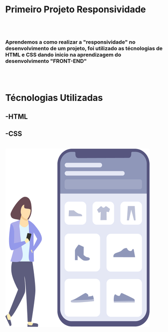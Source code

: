 <br>
<br>
<h1>Primeiro Projeto Responsividade</h1>
<br>
<br>
<h3>Aprendemos a como realizar a "responsividade" no desenvolvimento de um projeto, foi utilizado as técnologias de HTML e CSS dando inicio na aprendizagem do desenvolvimento "FRONT-END"</h3>
<br>
<br>
<h1>Técnologias Utilizadas</h1>
<h2>-HTML</h2>
<h2>-CSS</h2>
<br>
<img src="https://github.com/VagnerBassetti/Responsividade/blob/master/img/Illustration-3-3.png?raw=true">
